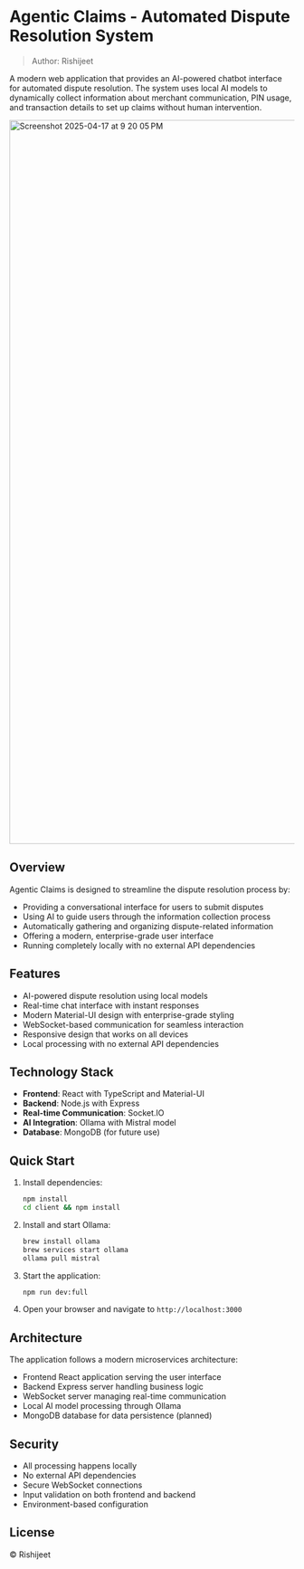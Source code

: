 # Agentic Claims - Automated Dispute Resolution System

> Author: Rishijeet

A modern web application that provides an AI-powered chatbot interface for automated dispute resolution. The system uses local AI models to dynamically collect information about merchant communication, PIN usage, and transaction details to set up claims without human intervention.

<img width="1280" alt="Screenshot 2025-04-17 at 9 20 05 PM" src="https://github.com/user-attachments/assets/7aa87139-c9da-42fb-b40b-91e213bee438" />


## Overview

Agentic Claims is designed to streamline the dispute resolution process by:
- Providing a conversational interface for users to submit disputes
- Using AI to guide users through the information collection process
- Automatically gathering and organizing dispute-related information
- Offering a modern, enterprise-grade user interface
- Running completely locally with no external API dependencies

## Features

- AI-powered dispute resolution using local models
- Real-time chat interface with instant responses
- Modern Material-UI design with enterprise-grade styling
- WebSocket-based communication for seamless interaction
- Responsive design that works on all devices
- Local processing with no external API dependencies

## Technology Stack

- **Frontend**: React with TypeScript and Material-UI
- **Backend**: Node.js with Express
- **Real-time Communication**: Socket.IO
- **AI Integration**: Ollama with Mistral model
- **Database**: MongoDB (for future use)

## Quick Start

1. Install dependencies:
   ```bash
   npm install
   cd client && npm install
   ```

2. Install and start Ollama:
   ```bash
   brew install ollama
   brew services start ollama
   ollama pull mistral
   ```

3. Start the application:
   ```bash
   npm run dev:full
   ```

4. Open your browser and navigate to `http://localhost:3000`

## Architecture

The application follows a modern microservices architecture:
- Frontend React application serving the user interface
- Backend Express server handling business logic
- WebSocket server managing real-time communication
- Local AI model processing through Ollama
- MongoDB database for data persistence (planned)

## Security

- All processing happens locally
- No external API dependencies
- Secure WebSocket connections
- Input validation on both frontend and backend
- Environment-based configuration

## License
© Rishijeet 
